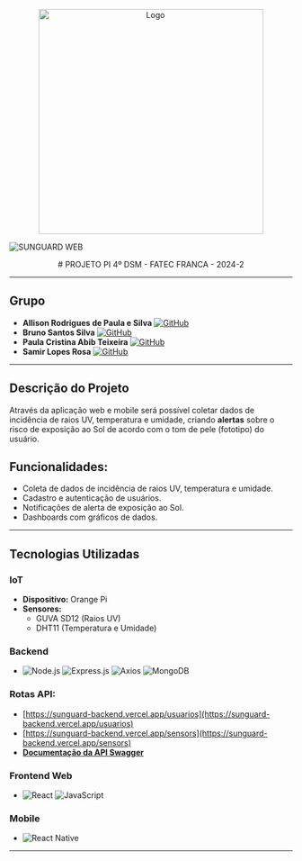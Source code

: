 <p align="center">
  <img src="design/logoblack.png" alt="Logo" width="400"/>
</p>

![SUNGUARD WEB](https://sunguard.vercel.app)

<p align="center">
# PROJETO PI 4º DSM - FATEC FRANCA - 2024-2
</p>

---

## Grupo
- **Allison Rodrigues de Paula e Silva**    [![GitHub](https://img.shields.io/badge/GitHub-allisonrps-blue?logo=github)](https://github.com/allisonrps)
- **Bruno Santos Silva**    [![GitHub](https://img.shields.io/badge/GitHub-BrunoJose--dev-blue?logo=github)](https://github.com/BrunoJose-dev)
- **Paula Cristina Abib Teixeira**    [![GitHub](https://img.shields.io/badge/GitHub-jed1rey-blue?logo=github)](https://github.com/jed1rey)
- **Samir Lopes Rosa**    [![GitHub](https://img.shields.io/badge/GitHub-SamLope-blue?logo=github)](https://github.com/SamLope)

---

## Descrição do Projeto
Através da aplicação web e mobile será possível coletar dados de incidência de raios UV, temperatura e umidade, criando **alertas** sobre o risco de exposição ao Sol de acordo com o tom de pele (fototipo) do usuário.

## Funcionalidades:
- Coleta de dados de incidência de raios UV, temperatura e umidade.
- Cadastro e autenticação de usuários.
- Notificações de alerta de exposição ao Sol.
- Dashboards com gráficos de dados.

---

## Tecnologias Utilizadas

### IoT
- **Dispositivo:** Orange Pi
- **Sensores:**
  - GUVA SD12 (Raios UV)
  - DHT11 (Temperatura e Umidade)

### Backend
- ![Node.js](https://img.shields.io/badge/Node.js-339933?style=for-the-badge&logo=nodedotjs&logoColor=white) ![Express.js](https://img.shields.io/badge/Express.js-000000?style=for-the-badge&logo=express&logoColor=white) ![Axios](https://img.shields.io/badge/Axios-671ddf?style=for-the-badge&logo=axios&logoColor=white) ![MongoDB](https://img.shields.io/badge/MongoDB-4ea94b?style=for-the-badge&logo=mongodb&logoColor=white)

### Rotas API:
- [https://sunguard-backend.vercel.app/usuarios](https://sunguard-backend.vercel.app/usuarios)
- [https://sunguard-backend.vercel.app/sensors](https://sunguard-backend.vercel.app/sensors)
- [**Documentação da API Swagger**](https://app.swaggerhub.com/apis/ALLISONRPS/SunGuard_API/1.0.0#/) 

### Frontend Web
- ![React](https://img.shields.io/badge/React-20232a?style=for-the-badge&logo=react&logoColor=61dafb) ![JavaScript](https://img.shields.io/badge/JavaScript-f7df1e?style=for-the-badge&logo=javascript&logoColor=black)

### Mobile
- ![React Native](https://img.shields.io/badge/React_Native-20232a?style=for-the-badge&logo=react&logoColor=61dafb)

---



